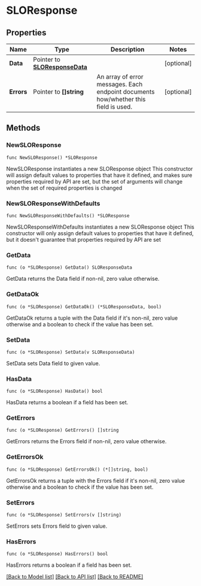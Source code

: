 # SLOResponse

## Properties

Name | Type | Description | Notes
---- | ---- | ----------- | ------
**Data** | Pointer to [**SLOResponseData**](SLOResponseData.md) |  | [optional] 
**Errors** | Pointer to **[]string** | An array of error messages. Each endpoint documents how/whether this field is used. | [optional] 

## Methods

### NewSLOResponse

`func NewSLOResponse() *SLOResponse`

NewSLOResponse instantiates a new SLOResponse object
This constructor will assign default values to properties that have it defined,
and makes sure properties required by API are set, but the set of arguments
will change when the set of required properties is changed

### NewSLOResponseWithDefaults

`func NewSLOResponseWithDefaults() *SLOResponse`

NewSLOResponseWithDefaults instantiates a new SLOResponse object
This constructor will only assign default values to properties that have it defined,
but it doesn't guarantee that properties required by API are set

### GetData

`func (o *SLOResponse) GetData() SLOResponseData`

GetData returns the Data field if non-nil, zero value otherwise.

### GetDataOk

`func (o *SLOResponse) GetDataOk() (*SLOResponseData, bool)`

GetDataOk returns a tuple with the Data field if it's non-nil, zero value otherwise
and a boolean to check if the value has been set.

### SetData

`func (o *SLOResponse) SetData(v SLOResponseData)`

SetData sets Data field to given value.

### HasData

`func (o *SLOResponse) HasData() bool`

HasData returns a boolean if a field has been set.

### GetErrors

`func (o *SLOResponse) GetErrors() []string`

GetErrors returns the Errors field if non-nil, zero value otherwise.

### GetErrorsOk

`func (o *SLOResponse) GetErrorsOk() (*[]string, bool)`

GetErrorsOk returns a tuple with the Errors field if it's non-nil, zero value otherwise
and a boolean to check if the value has been set.

### SetErrors

`func (o *SLOResponse) SetErrors(v []string)`

SetErrors sets Errors field to given value.

### HasErrors

`func (o *SLOResponse) HasErrors() bool`

HasErrors returns a boolean if a field has been set.


[[Back to Model list]](../README.md#documentation-for-models) [[Back to API list]](../README.md#documentation-for-api-endpoints) [[Back to README]](../README.md)


